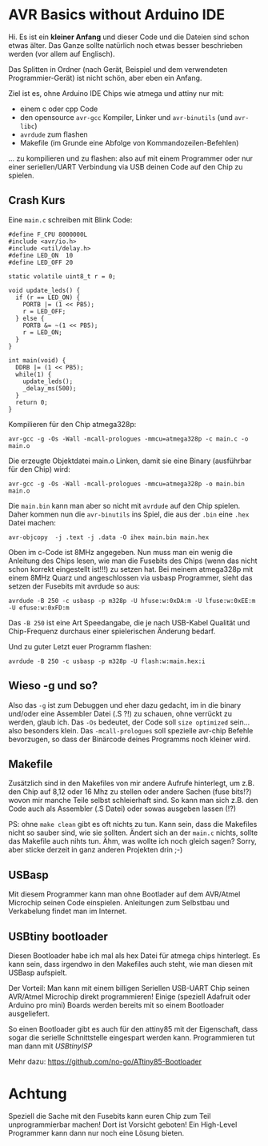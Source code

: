 # AVR Basics without Arduino IDE

Hi. Es ist ein **kleiner Anfang** und dieser Code und die Dateien
sind schon etwas älter. Das Ganze sollte natürlich noch etwas besser
beschrieben werden (vor allem auf Englisch).

Das Splitten in Ordner (nach Gerät, Beispiel und dem verwendeten Programmier-Gerät) ist
nicht schön, aber eben ein Anfang.

Ziel ist es, ohne Arduino IDE Chips wie atmega und attiny nur mit:

- einem c oder cpp Code
- den opensource `avr-gcc` Kompiler, Linker und `avr-binutils` (und `avr-libc`)
- `avrdude` zum flashen
- Makefile (im Grunde eine Abfolge von Kommandozeilen-Befehlen)

... zu kompilieren und zu flashen: also auf mit einem Programmer oder nur einer
seriellen/UART Verbindung via USB deinen Code auf den Chip zu spielen.

## Crash Kurs

Eine `main.c` schreiben mit Blink Code:

```
#define F_CPU 8000000L
#include <avr/io.h>
#include <util/delay.h>
#define LED_ON  10
#define LED_OFF 20

static volatile uint8_t r = 0;

void update_leds() {
  if (r == LED_ON) {
    PORTB |= (1 << PB5);
    r = LED_OFF;
  } else {
    PORTB &= ~(1 << PB5);
    r = LED_ON;
  }
}

int main(void) {
  DDRB |= (1 << PB5);
  while(1) {
    update_leds();
    _delay_ms(500);
  }
  return 0;
}
```

Kompilieren für den Chip atmega328p:

```console
avr-gcc -g -Os -Wall -mcall-prologues -mmcu=atmega328p -c main.c -o main.o
```

Die erzeugte Objektdatei main.o Linken, damit sie eine Binary (ausführbar für den Chip) wird:

```console
avr-gcc -g -Os -Wall -mcall-prologues -mmcu=atmega328p -o main.bin main.o
```

Die `main.bin` kann man aber so nicht mit `avrdude` auf den Chip spielen.
Daher kommen nun die `avr-binutils` ins Spiel, die aus der `.bin` eine `.hex`
Datei machen:

```console
avr-objcopy  -j .text -j .data -O ihex main.bin main.hex
```

Oben im c-Code ist 8MHz angegeben. Nun muss man ein wenig die Anleitung
des Chips lesen, wie man die Fusebits des Chips (wenn das nicht schon korrekt eingestellt ist!!!)
zu setzen hat. Bei meinem atmega328p mit einem 8MHz Quarz und angeschlossen
via usbasp Programmer, sieht das setzen der Fusebits mit avrdude so aus:

```console
avrdude -B 250 -c usbasp -p m328p -U hfuse:w:0xDA:m -U lfuse:w:0xEE:m -U efuse:w:0xFD:m
```

Das `-B 250` ist eine Art Speedangabe, die je nach USB-Kabel Qualität und Chip-Frequenz
durchaus einer spielerischen Änderung bedarf.

Und zu guter Letzt euer Programm flashen:

```console
avrdude -B 250 -c usbasp -p m328p -U flash:w:main.hex:i
```

## Wieso -g und so?

Also das `-g` ist zum Debuggen und eher dazu gedacht, im in die binary und/oder
eine Assembler Datei (.S ?!) zu schauen, ohne verrückt zu werden, glaub ich.
Das `-Os` bedeutet, der Code soll `size optimized` sein... also besonders klein.
Das `-mcall-prologues` soll spezielle avr-chip Befehle bevorzugen, so dass
der Binärcode deines Programms noch kleiner wird.

## Makefile

Zusätzlich sind in den Makefiles von mir andere Aufrufe hinterlegt, um z.B.
den Chip auf 8,12 oder 16 Mhz zu stellen oder andere Sachen (fuse bits!?)
wovon mir manche Teile selbst schleierhaft sind. So kann man sich z.B.
den Code auch als Assembler (.S Datei) oder sowas ausgeben lassen (!?)

PS: ohne `make clean` gibt es oft nichts zu tun. Kann sein, dass die Makefiles
nicht so sauber sind, wie sie sollten. Ändert sich an der `main.c` nichts, sollte
das Makefile auch nihts tun. Ähm, was wollte ich noch gleich sagen? Sorry, aber
sticke derzeit in ganz anderen Projekten drin ;-)

## USBasp

Mit diesem Programmer kann man ohne Bootlader auf dem AVR/Atmel Microchip
seinen Code einspielen. Anleitungen zum Selbstbau und Verkabelung findet
man im Internet.

## USBtiny bootloader

Diesen Bootloader habe ich mal als hex Datei für atmega chips hinterlegt.
Es kann sein, dass irgendwo in den Makefiles auch steht, wie man diesen
mit USBasp aufspielt.

Der Vorteil: Man kann mit einem billigen Seriellen USB-UART Chip seinen
AVR/Atmel Microchip direkt programmieren! Einige (speziell Adafruit oder
Arduino pro mini) Boards werden bereits mit so einem Bootloader ausgeliefert.

So einen Bootloader gibt es auch für den attiny85 mit der Eigenschaft,
dass sogar die serielle Schnittstelle eingespart werden kann. Programmieren
tut man dann mit *USBtinyISP*

Mehr dazu: https://github.com/no-go/ATtiny85-Bootloader

# Achtung

Speziell die Sache mit den Fusebits kann euren Chip zum Teil unprogrammierbar machen!
Dort ist Vorsicht geboten! Ein High-Level Programmer kann dann nur noch
eine Lösung bieten.

